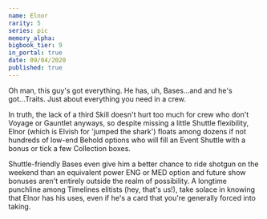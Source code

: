 ```yaml
---
name: Elnor
rarity: 5
series: pic
memory_alpha:
bigbook_tier: 9
in_portal: true
date: 09/04/2020
published: true
---
```


Oh man, this guy's got everything. He has, uh, Bases...and and he's got...Traits. Just about everything you need in a crew.

In truth, the lack of a third Skill doesn't hurt too much for crew who don't Voyage or Gauntlet anyways, so despite missing a little Shuttle flexibility, Elnor (which is Elvish for 'jumped the shark') floats among dozens if not hundreds of low-end Behold options who will fill an Event Shuttle with a bonus or tick a few Collection boxes.

Shuttle-friendly Bases even give him a better chance to ride shotgun on the weekend than an equivalent power ENG or MED option and future show bonuses aren't entirely outside the realm of possibility. A longtime punchline among Timelines elitists (hey, that's us!), take solace in knowing that Elnor has his uses, even if he's a card that you're generally forced into taking.
